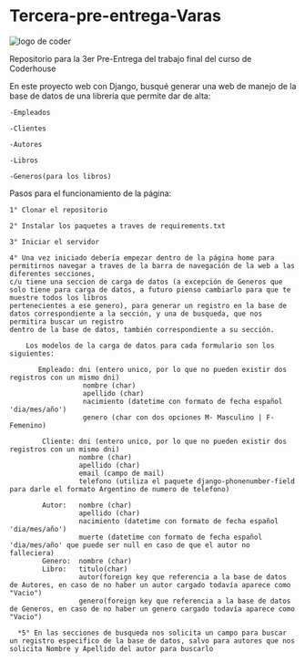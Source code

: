 # Tercera-pre-entrega-Varas
![logo de coder](https://user-images.githubusercontent.com/54871540/226503225-1b3a8488-d9de-4737-bd7a-97d870330896.png)

Repositorio para la 3er Pre-Entrega del trabajo final del curso de Coderhouse

En este proyecto web con Django, busqué generar una web de manejo de la base de datos de una librería que permite dar de alta:

    -Empleados
    
    -Clientes
    
    -Autores
    
    -Libros
    
    -Generos(para los libros)
    
Pasos para el funcionamiento de la página:

    1° Clonar el repositorio
    
    2° Instalar los paquetes a traves de requirements.txt
    
    3° Iniciar el servidor
    
    4° Una vez iniciado debería empezar dentro de la página home para permitirnos navegar a traves de la barra de navegación de la web a las diferentes secciones, 
    c/u tiene una seccion de carga de datos (a excepción de Generos que solo tiene para carga de datos, a futuro pienso cambiarlo para que te muestre todos los libros
    pertenecientes a ese genero), para generar un registro en la base de datos correspondiente a la sección, y una de busqueda, que nos permitira buscar un registro
    dentro de la base de datos, también correspondiente a su sección. 
    
        Los modelos de la carga de datos para cada formulario son los siguientes:
        
           Empleado: dni (entero unico, por lo que no pueden existir dos registros con un mismo dni)
                      nombre (char)
                      apellido (char)
                      nacimiento (datetime con formato de fecha español 'dia/mes/año')
                      genero (char con dos opciones M- Masculino | F- Femenino)
                      
            Cliente: dni (entero unico, por lo que no pueden existir dos registros con un mismo dni)
                     nombre (char)
                     apellido (char)
                     email (campo de mail)
                     telefono (utiliza el paquete django-phonenumber-field para darle el formato Argentino de numero de telefono)
                     
            Autor:   nombre (char)
                     apellido (char)
                     nacimiento (datetime con formato de fecha español 'dia/mes/año')
                     muerte (datetime con formato de fecha español 'dia/mes/año' que puede ser null en caso de que el autor no falleciera)
            Genero:  nombre (char)
            Libro:   titulo(char)
                     autor(foreign key que referencia a la base de datos de Autores, en caso de no haber un autor cargado todavía aparece como "Vacio")
                     genero(foreign key que referencia a la base de datos de Generos, en caso de no haber un genero cargado todavía aparece como "Vacio")
      
      *5° En las secciones de busqueda nos solicita un campo para buscar un registro especifico de la base de datos, salvo para autores que nos solicita Nombre y Apellido del autor para buscarlo
             
